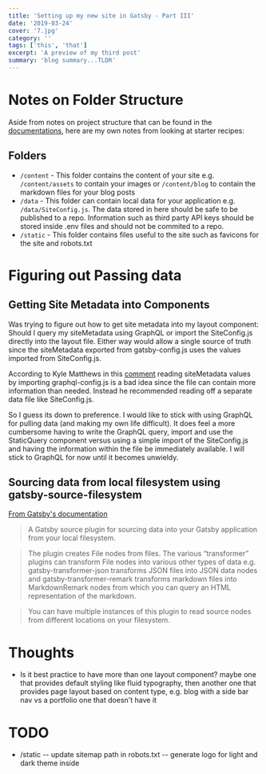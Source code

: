 ```yaml
---
title: 'Setting up my new site in Gatsby - Part III'
date: '2019-03-24'
cover: '7.jpg'
category: ''
tags: ['this', 'that']
excerpt: 'A preview of my third post'
summary: 'blog summary...TLDR'
---
```


# Notes on Folder Structure

Aside from notes on project structure that can be found in the [documentations](https://www.gatsbyjs.org/docs/gatsby-project-structure/), here are my own notes from looking at starter recipes:

## Folders

- `/content` - This folder contains the content of your site e.g. `/content/assets` to contain your images or `/content/blog` to contain the markdown files for your blog posts
- `/data` - This folder can contain local data for your application e.g. `/data/SiteConfig.js`. The data stored in here should be safe to be published to a repo. Information such as third party API keys should be stored inside .env files and should not be commited to a repo.
- `/static` - This folder contains files useful to the site such as favicons for the site and robots.txt

# Figuring out Passing data

## Getting Site Metadata into Components

Was trying to figure out how to get site metadata into my layout component: Should I query my siteMetadata using GraphQL or import the SiteConfig.js directly into the layout file. Either way would allow a single source of truth since the siteMetadata exported from gatsby-config.js uses the values imported from SiteConfig.js.

According to Kyle Matthews in this [comment](https://github.com/gatsbyjs/gatsby/issues/1781#issuecomment-322475987) reading siteMetadata values by importing graphql-config.js is a bad idea since the file can contain more information than needed. Instead he recommended reading off a separate data file like SiteConfig.js.

So I guess its down to preference. I would like to stick with using GraphQL for pulling data (and making my own life difficult). It does feel a more cumbersome having to write the GraphQL query, import and use the StaticQuery component versus using a simple import of the SiteConfig.js and having the information within the file be immediately available. I will stick to GraphQL for now until it becomes unwieldy.

## Sourcing data from local filesystem using gatsby-source-filesystem

[From Gatsby's documentation](https://www.gatsbyjs.org/packages/gatsby-source-filesystem/?=gatsby-source)

> A Gatsby source plugin for sourcing data into your Gatsby application from your local filesystem.

> The plugin creates File nodes from files. The various “transformer” plugins can transform File nodes into various other types of data e.g. gatsby-transformer-json transforms JSON files into JSON data nodes and gatsby-transformer-remark transforms markdown files into MarkdownRemark nodes from which you can query an HTML representation of the markdown.

> You can have multiple instances of this plugin to read source nodes from different locations on your filesystem.

# Thoughts

- Is it best practice to have more than one layout component? maybe one that provides default styling like fluid typography, then another one that provides page layout based on content type, e.g. blog with a side bar nav vs a portfolio one that doesn't have it

# TODO

- /static
  -- update sitemap path in robots.txt
  -- generate logo for light and dark theme inside
